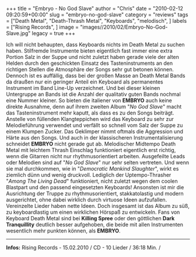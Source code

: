 +++
title = "Embryo - No God Slave"
author = "Chris"
date = "2010-02-12 09:20:59+00:00"
slug = "embryo-no-god-slave"
category = "reviews"
tags = ["Death Metal", "Death-Thrash Metal", "Keyboards", "melodisch", ]
labels = ["Rising Records", ]
image = "images//2010/02/Embryo-No-God-Slave.jpg"
legacy = true
+++

Ich will nicht behaupten, dass Keyboards nichts im Death Metal zu suchen haben. Stilfremde Instrumente bieten eigentlich fast immer eine extra Portion Salz in der Suppe und nicht zuletzt haben gerade viele der alten Helden durch den geschickten Einsatz des Tasteninstruments an den richtigen Stellen die Atmosphäre der Songs sehr gut betonen können. Dennoch ist es auffällig, dass bei der großen Masse an Death Metal Bands da draußen nur ein geringer Anteil ein Keyboard als permanentes Instrument im Band Line-Up verzeichnet. Und bei dieser kleinen Untergruppe an Bands ist die Anzahl der qualitativ guten Bands nochmal eine Nummer kleiner.
So bieten die italiener von **EMBRYO** auch keine direkte Ausnahme, denn auf ihrem zweiten Album "_No God Slave_" macht das Tasteninstrument mehr kaputt, als dass es zu den Songs beiträgt. Anstelle von füllenden Klangteppichen wird das Keyboard zu sehr zur Melodieführung verwendet und verfällt so schnell vom Salz der Suppe zu einem Klumpen Zucker. Das Geklimper nimmt oftmals die Aggression und Härte aus den Songs.
Und auch in der klassischeren Instrumentalisierung schneidet **EMBRYO** nicht gerade gut ab. Melodischer Midtempo Death Metal mit leichtem Thrash Einschlag funktioniert eigentlich erst richtig, wenn die Gitarren nicht nur rhythmusorientiert arbeiten. Ausgefeilte Leads oder Melodien sind auf "_No God Slave_" nur sehr selten vertreten. Und wenn sie mal durchkommen, wie in "_Democratic Mankind Slaughter_", wirkt es ziemlich dünn und wenig druckvoll. Lediglich der Uptempo-Thrasher "_Among The Living Dead_" funktioniert, nicht zuletzt wegen dem coolen Blastpart und den passend eingesetzten Keyboards!
Ansonsten ist mir die Ausrichtung der Truppe zu rhythmusorientiert, stakkatolastig und modern ausgerichtet, ohne dabei wirklich durch virtuose Ideen aufzufallen. Vereinzelte Lieder haben nette Ideen. Doch insgesamt ist das Album zu süß, zu keyboardlastig um einen wirklichen Hörspaß zu entwickeln.
Fans von Keyboard Death Metal sind bei **Killing Spree** oder den göttlichen **Dark Tranquillity** deutlich besser aufgehoben, die beide mit allen Instrumenten wesentlich mehr punkten können, als **EMBRYO**.





---
**Infos:**
Rising Records - 15.02.2010 / 
CD - 10 Lieder / 36:18 Min. / 
